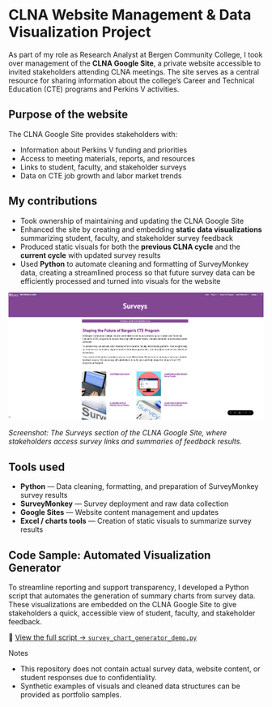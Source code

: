 # CLNA Website Management & Data Visualization Project

As part of my role as Research Analyst at Bergen Community College, I took over management of the **CLNA Google Site**, a private website accessible to invited stakeholders attending CLNA meetings. The site serves as a central resource for sharing information about the college’s Career and Technical Education (CTE) programs and Perkins V activities.

## Purpose of the website
The CLNA Google Site provides stakeholders with:
- Information about Perkins V funding and priorities
- Access to meeting materials, reports, and resources
- Links to student, faculty, and stakeholder surveys
- Data on CTE job growth and labor market trends

## My contributions
- Took ownership of maintaining and updating the CLNA Google Site
- Enhanced the site by creating and embedding **static data visualizations** summarizing student, faculty, and stakeholder survey feedback
- Produced static visuals for both the **previous CLNA cycle** and the **current cycle** with updated survey results
- Used **Python** to automate cleaning and formatting of SurveyMonkey data, creating a streamlined process so that future survey data can be efficiently processed and turned into visuals for the website

![CLNA Google Site Surveys Page](clna-website-surveys-page.png)

*Screenshot: The Surveys section of the CLNA Google Site, where stakeholders access survey links and summaries of feedback results.*


## Tools used
- **Python** — Data cleaning, formatting, and preparation of SurveyMonkey survey results
- **SurveyMonkey** — Survey deployment and raw data collection
- **Google Sites** — Website content management and updates
- **Excel / charts tools** — Creation of static visuals to summarize survey results

## Code Sample: Automated Visualization Generator
To streamline reporting and support transparency, I developed a Python script that automates the generation of summary charts from survey data. These visualizations are embedded on the CLNA Google Site to give stakeholders a quick, accessible view of student, faculty, and stakeholder feedback.

📄 [View the full script → `survey_chart_generator_demo.py`](./survey_chart_generator_demo.py)


Notes
- This repository does not contain actual survey data, website content, or student responses due to confidentiality.
- Synthetic examples of visuals and cleaned data structures can be provided as portfolio samples.
